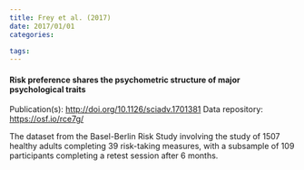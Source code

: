 ```yaml
---
title: Frey et al. (2017)
date: 2017/01/01
categories:

tags:
---
```


#### Risk preference shares the psychometric structure of major psychological traits

Publication(s): http://doi.org/10.1126/sciadv.1701381
Data repository: https://osf.io/rce7g/

The dataset from the Basel-Berlin Risk Study involving the study of 1507 healthy adults completing 39 risk-taking measures, with a subsample of 109 participants completing a retest session after 6 months.
